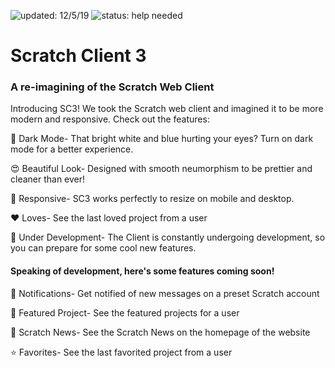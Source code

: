 ![updated: 12/5/19](https://img.shields.io/badge/updated-12/5/19-red) ![status: help needed](https://img.shields.io/badge/status-help_needed-yellow)

# Scratch Client 3
### A re-imagining of the Scratch Web Client

Introducing SC3!  We took the Scratch web client and imagined it to be more modern and responsive.  Check out the features:

🌚 Dark Mode- That bright white and blue hurting your eyes?  Turn on dark mode for a better experience.

😍 Beautiful Look-  Designed with smooth neumorphism to be prettier and cleaner than ever!

📱 Responsive- SC3 works perfectly to resize on mobile and desktop.  

❤️ Loves- See the last loved project from a user

👷 Under Development- The Client is constantly undergoing development, so you can prepare for some cool new features.

#### Speaking of development, here's some features coming soon!

🔔 Notifications- Get notified of new messages on a preset Scratch account

🙌 Featured Project- See the featured projects for a user

📰 Scratch News- See the Scratch News on the homepage of the website

⭐️ Favorites- See the last favorited project from a user
